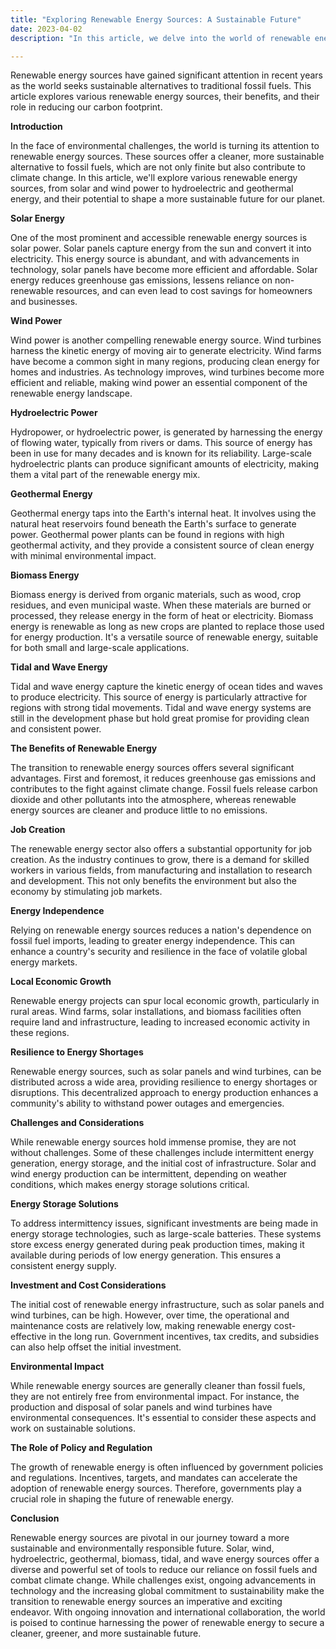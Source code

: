 ```yaml
---
title: "Exploring Renewable Energy Sources: A Sustainable Future"
date: 2023-04-02
description: "In this article, we delve into the world of renewable energy sources, their impact on the environment, and their role in building a sustainable future."

---
```


Renewable energy sources have gained significant attention in recent years as the world seeks sustainable alternatives to traditional fossil fuels. This article explores various renewable energy sources, their benefits, and their role in reducing our carbon footprint.

**Introduction**

In the face of environmental challenges, the world is turning its attention to renewable energy sources. These sources offer a cleaner, more sustainable alternative to fossil fuels, which are not only finite but also contribute to climate change. In this article, we'll explore various renewable energy sources, from solar and wind power to hydroelectric and geothermal energy, and their potential to shape a more sustainable future for our planet.

**Solar Energy**

One of the most prominent and accessible renewable energy sources is solar power. Solar panels capture energy from the sun and convert it into electricity. This energy source is abundant, and with advancements in technology, solar panels have become more efficient and affordable. Solar energy reduces greenhouse gas emissions, lessens reliance on non-renewable resources, and can even lead to cost savings for homeowners and businesses.

**Wind Power**

Wind power is another compelling renewable energy source. Wind turbines harness the kinetic energy of moving air to generate electricity. Wind farms have become a common sight in many regions, producing clean energy for homes and industries. As technology improves, wind turbines become more efficient and reliable, making wind power an essential component of the renewable energy landscape.

**Hydroelectric Power**

Hydropower, or hydroelectric power, is generated by harnessing the energy of flowing water, typically from rivers or dams. This source of energy has been in use for many decades and is known for its reliability. Large-scale hydroelectric plants can produce significant amounts of electricity, making them a vital part of the renewable energy mix.

**Geothermal Energy**

Geothermal energy taps into the Earth's internal heat. It involves using the natural heat reservoirs found beneath the Earth's surface to generate power. Geothermal power plants can be found in regions with high geothermal activity, and they provide a consistent source of clean energy with minimal environmental impact.

**Biomass Energy**

Biomass energy is derived from organic materials, such as wood, crop residues, and even municipal waste. When these materials are burned or processed, they release energy in the form of heat or electricity. Biomass energy is renewable as long as new crops are planted to replace those used for energy production. It's a versatile source of renewable energy, suitable for both small and large-scale applications.

**Tidal and Wave Energy**

Tidal and wave energy capture the kinetic energy of ocean tides and waves to produce electricity. This source of energy is particularly attractive for regions with strong tidal movements. Tidal and wave energy systems are still in the development phase but hold great promise for providing clean and consistent power.

**The Benefits of Renewable Energy**

The transition to renewable energy sources offers several significant advantages. First and foremost, it reduces greenhouse gas emissions and contributes to the fight against climate change. Fossil fuels release carbon dioxide and other pollutants into the atmosphere, whereas renewable energy sources are cleaner and produce little to no emissions.

**Job Creation**

The renewable energy sector also offers a substantial opportunity for job creation. As the industry continues to grow, there is a demand for skilled workers in various fields, from manufacturing and installation to research and development. This not only benefits the environment but also the economy by stimulating job markets.

**Energy Independence**

Relying on renewable energy sources reduces a nation's dependence on fossil fuel imports, leading to greater energy independence. This can enhance a country's security and resilience in the face of volatile global energy markets.

**Local Economic Growth**

Renewable energy projects can spur local economic growth, particularly in rural areas. Wind farms, solar installations, and biomass facilities often require land and infrastructure, leading to increased economic activity in these regions.

**Resilience to Energy Shortages**

Renewable energy sources, such as solar panels and wind turbines, can be distributed across a wide area, providing resilience to energy shortages or disruptions. This decentralized approach to energy production enhances a community's ability to withstand power outages and emergencies.

**Challenges and Considerations**

While renewable energy sources hold immense promise, they are not without challenges. Some of these challenges include intermittent energy generation, energy storage, and the initial cost of infrastructure. Solar and wind energy production can be intermittent, depending on weather conditions, which makes energy storage solutions critical.

**Energy Storage Solutions**

To address intermittency issues, significant investments are being made in energy storage technologies, such as large-scale batteries. These systems store excess energy generated during peak production times, making it available during periods of low energy generation. This ensures a consistent energy supply.

**Investment and Cost Considerations**

The initial cost of renewable energy infrastructure, such as solar panels and wind turbines, can be high. However, over time, the operational and maintenance costs are relatively low, making renewable energy cost-effective in the long run. Government incentives, tax credits, and subsidies can also help offset the initial investment.

**Environmental Impact**

While renewable energy sources are generally cleaner than fossil fuels, they are not entirely free from environmental impact. For instance, the production and disposal of solar panels and wind turbines have environmental consequences. It's essential to consider these aspects and work on sustainable solutions.

**The Role of Policy and Regulation**

The growth of renewable energy is often influenced by government policies and regulations. Incentives, targets, and mandates can accelerate the adoption of renewable energy sources. Therefore, governments play a crucial role in shaping the future of renewable energy.

**Conclusion**

Renewable energy sources are pivotal in our journey toward a more sustainable and environmentally responsible future. Solar, wind, hydroelectric, geothermal, biomass, tidal, and wave energy sources offer a diverse and powerful set of tools to reduce our reliance on fossil fuels and combat climate change. While challenges exist, ongoing advancements in technology and the increasing global commitment to sustainability make the transition to renewable energy sources an imperative and exciting endeavor. With ongoing innovation and international collaboration, the world is poised to continue harnessing the power of renewable energy to secure a cleaner, greener, and more sustainable future.
